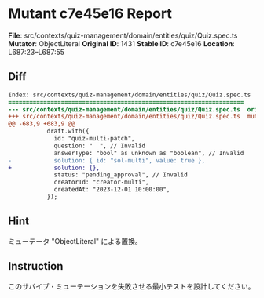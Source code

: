 # Mutant c7e45e16 Report

**File**: src/contexts/quiz-management/domain/entities/quiz/Quiz.spec.ts
**Mutator**: ObjectLiteral
**Original ID**: 1431
**Stable ID**: c7e45e16
**Location**: L687:23–L687:55

## Diff

```diff
Index: src/contexts/quiz-management/domain/entities/quiz/Quiz.spec.ts
===================================================================
--- src/contexts/quiz-management/domain/entities/quiz/Quiz.spec.ts	original
+++ src/contexts/quiz-management/domain/entities/quiz/Quiz.spec.ts	mutated #1431
@@ -683,9 +683,9 @@
           draft.with({
             id: "quiz-multi-patch",
             question: "  ", // Invalid
             answerType: "bool" as unknown as "boolean", // Invalid
-            solution: { id: "sol-multi", value: true },
+            solution: {},
             status: "pending_approval", // Invalid
             creatorId: "creator-multi",
             createdAt: "2023-12-01 10:00:00",
           });
```

## Hint

ミューテータ "ObjectLiteral" による置換。

## Instruction

このサバイブ・ミューテーションを失敗させる最小テストを設計してください。
